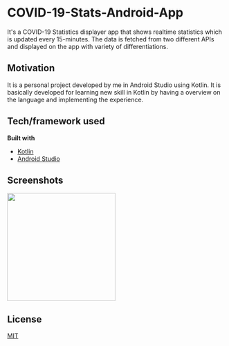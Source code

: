 # COVID-19-Stats-Android-App
It's a COVID-19 Statistics displayer app that shows realtime statistics which is updated every 15-minutes. The data is fetched from two different APIs and displayed on the app with variety of differentiations. 

## Motivation
It is a personal project developed by me in Android Studio using Kotlin. It is basically developed for learning new skill in Kotlin by having a overview on the language and implementing the experience.

## Tech/framework used

<b>Built with</b>
- [Kotlin](https://kotlinlang.org/)
- [Android Studio](https://developer.android.com/studio)

## Screenshots

<img src="screenshots/ss.jpeg" width="250" >

## License
[MIT](https://choosealicense.com/licenses/mit/)
